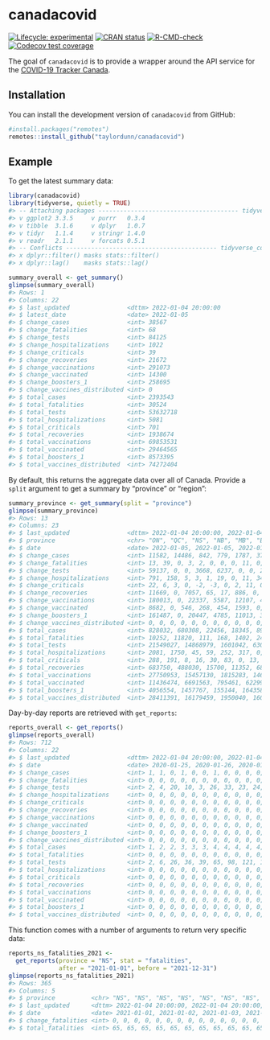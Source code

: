 
<!-- README.md is generated from README.Rmd. Please edit that file -->

# canadacovid

<!-- badges: start -->

[![Lifecycle:
experimental](https://img.shields.io/badge/lifecycle-experimental-orange.svg)](https://lifecycle.r-lib.org/articles/stages.html#experimental)
[![CRAN
status](https://www.r-pkg.org/badges/version/canadacovid)](https://CRAN.R-project.org/package=canadacovid)
[![R-CMD-check](https://github.com/taylordunn/canadacovid/workflows/R-CMD-check/badge.svg)](https://github.com/taylordunn/canadacovid/actions)
[![Codecov test
coverage](https://codecov.io/gh/taylordunn/canadacovid/branch/main/graph/badge.svg)](https://app.codecov.io/gh/taylordunn/canadacovid?branch=main)
<!-- badges: end -->

The goal of `canadacovid` is to provide a wrapper around the API service
for the [COVID-19 Tracker Canada](https://covid19tracker.ca/).

## Installation

You can install the development version of `canadacovid` from GitHub:

``` r
#install.packages("remotes")
remotes::install_github("taylordunn/canadacovid")
```

## Example

To get the latest summary data:

``` r
library(canadacovid)
library(tidyverse, quietly = TRUE)
#> -- Attaching packages --------------------------------------- tidyverse 1.3.1 --
#> v ggplot2 3.3.5     v purrr   0.3.4
#> v tibble  3.1.6     v dplyr   1.0.7
#> v tidyr   1.1.4     v stringr 1.4.0
#> v readr   2.1.1     v forcats 0.5.1
#> -- Conflicts ------------------------------------------ tidyverse_conflicts() --
#> x dplyr::filter() masks stats::filter()
#> x dplyr::lag()    masks stats::lag()

summary_overall <- get_summary()
glimpse(summary_overall)
#> Rows: 1
#> Columns: 22
#> $ last_updated                <dttm> 2022-01-04 20:00:00
#> $ latest_date                 <date> 2022-01-05
#> $ change_cases                <int> 38567
#> $ change_fatalities           <int> 68
#> $ change_tests                <int> 84125
#> $ change_hospitalizations     <int> 1022
#> $ change_criticals            <int> 39
#> $ change_recoveries           <int> 21672
#> $ change_vaccinations         <int> 291073
#> $ change_vaccinated           <int> 14300
#> $ change_boosters_1           <int> 258695
#> $ change_vaccines_distributed <int> 0
#> $ total_cases                 <int> 2393543
#> $ total_fatalities            <int> 30524
#> $ total_tests                 <int> 53632718
#> $ total_hospitalizations      <int> 5081
#> $ total_criticals             <int> 701
#> $ total_recoveries            <int> 1938674
#> $ total_vaccinations          <int> 69853531
#> $ total_vaccinated            <int> 29464565
#> $ total_boosters_1            <int> 8573395
#> $ total_vaccines_distributed  <int> 74272404
```

By default, this returns the aggregate data over all of Canada. Provide
a `split` argument to get a summary by “province” or “region”:

``` r
summary_province <- get_summary(split = "province")
glimpse(summary_province)
#> Rows: 13
#> Columns: 23
#> $ last_updated                <dttm> 2022-01-04 20:00:00, 2022-01-04 20:00:00,~
#> $ province                    <chr> "ON", "QC", "NS", "NB", "MB", "BC", "PE", ~
#> $ date                        <date> 2022-01-05, 2022-01-05, 2022-01-05, 2022-~
#> $ change_cases                <int> 11582, 14486, 842, 779, 1787, 3798, 0, 541~
#> $ change_fatalities           <int> 13, 39, 0, 3, 2, 0, 0, 0, 11, 0, 0, 0, 0
#> $ change_tests                <int> 59137, 0, 0, 3668, 6237, 0, 0, 2389, 12694~
#> $ change_hospitalizations     <int> 791, 158, 5, 3, 1, 19, 0, 11, 34, 0, 0, 0,~
#> $ change_criticals            <int> 22, 6, 3, 0, -2, -3, 0, 2, 11, 0, 0, 0, 0
#> $ change_recoveries           <int> 11669, 0, 7057, 65, 17, 886, 0, 157, 1821,~
#> $ change_vaccinations         <int> 180013, 0, 22337, 5587, 12107, 41463, 0, 1~
#> $ change_vaccinated           <int> 8682, 0, 546, 268, 454, 1593, 0, 1272, 148~
#> $ change_boosters_1           <int> 161487, 0, 20447, 4785, 11013, 37165, 0, 0~
#> $ change_vaccines_distributed <int> 0, 0, 0, 0, 0, 0, 0, 0, 0, 0, 0, 0, 0
#> $ total_cases                 <int> 828032, 680308, 22456, 18345, 89050, 27050~
#> $ total_fatalities            <int> 10252, 11820, 111, 168, 1402, 2427, 0, 960~
#> $ total_tests                 <int> 21549027, 14868979, 1601042, 630521, 12992~
#> $ total_hospitalizations      <int> 2081, 1750, 45, 59, 252, 317, 0, 106, 470,~
#> $ total_criticals             <int> 288, 191, 8, 16, 30, 83, 0, 13, 72, 0, 0, ~
#> $ total_recoveries            <int> 683750, 488030, 15700, 11352, 68804, 23719~
#> $ total_vaccinations          <int> 27750953, 15457130, 1815283, 1466105, 2515~
#> $ total_vaccinated            <int> 11436474, 6691563, 795461, 622997, 1039795~
#> $ total_boosters_1            <int> 4056554, 1457767, 155144, 164358, 344261, ~
#> $ total_vaccines_distributed  <int> 28411391, 16179459, 1950040, 1604365, 2885~
```

Day-by-day reports are retrieved with `get_reports`:

``` r
reports_overall <- get_reports()
glimpse(reports_overall)
#> Rows: 712
#> Columns: 22
#> $ last_updated                <dttm> 2022-01-04 20:00:00, 2022-01-04 20:00:00,~
#> $ date                        <date> 2020-01-25, 2020-01-26, 2020-01-27, 2020-~
#> $ change_cases                <int> 1, 1, 0, 1, 0, 0, 1, 0, 0, 0, 0, 1, 2, 0, ~
#> $ change_fatalities           <int> 0, 0, 0, 0, 0, 0, 0, 0, 0, 0, 0, 0, 0, 0, ~
#> $ change_tests                <int> 2, 4, 20, 10, 3, 26, 33, 23, 24, 16, 56, 5~
#> $ change_hospitalizations     <int> 0, 0, 0, 0, 0, 0, 0, 0, 0, 0, 0, 0, 0, 0, ~
#> $ change_criticals            <int> 0, 0, 0, 0, 0, 0, 0, 0, 0, 0, 0, 0, 0, 0, ~
#> $ change_recoveries           <int> 0, 0, 0, 0, 0, 0, 0, 0, 0, 0, 0, 0, 0, 0, ~
#> $ change_vaccinations         <int> 0, 0, 0, 0, 0, 0, 0, 0, 0, 0, 0, 0, 0, 0, ~
#> $ change_vaccinated           <int> 0, 0, 0, 0, 0, 0, 0, 0, 0, 0, 0, 0, 0, 0, ~
#> $ change_boosters_1           <int> 0, 0, 0, 0, 0, 0, 0, 0, 0, 0, 0, 0, 0, 0, ~
#> $ change_vaccines_distributed <int> 0, 0, 0, 0, 0, 0, 0, 0, 0, 0, 0, 0, 0, 0, ~
#> $ total_cases                 <int> 1, 2, 2, 3, 3, 3, 4, 4, 4, 4, 4, 5, 7, 7, ~
#> $ total_fatalities            <int> 0, 0, 0, 0, 0, 0, 0, 0, 0, 0, 0, 0, 0, 0, ~
#> $ total_tests                 <int> 2, 6, 26, 36, 39, 65, 98, 121, 145, 161, 2~
#> $ total_hospitalizations      <int> 0, 0, 0, 0, 0, 0, 0, 0, 0, 0, 0, 0, 0, 0, ~
#> $ total_criticals             <int> 0, 0, 0, 0, 0, 0, 0, 0, 0, 0, 0, 0, 0, 0, ~
#> $ total_recoveries            <int> 0, 0, 0, 0, 0, 0, 0, 0, 0, 0, 0, 0, 0, 0, ~
#> $ total_vaccinations          <int> 0, 0, 0, 0, 0, 0, 0, 0, 0, 0, 0, 0, 0, 0, ~
#> $ total_vaccinated            <int> 0, 0, 0, 0, 0, 0, 0, 0, 0, 0, 0, 0, 0, 0, ~
#> $ total_boosters_1            <int> 0, 0, 0, 0, 0, 0, 0, 0, 0, 0, 0, 0, 0, 0, ~
#> $ total_vaccines_distributed  <int> 0, 0, 0, 0, 0, 0, 0, 0, 0, 0, 0, 0, 0, 0, ~
```

This function comes with a number of arguments to return very specific
data:

``` r
reports_ns_fatalities_2021 <-
  get_reports(province = "NS", stat = "fatalities",
              after = "2021-01-01", before = "2021-12-31")
glimpse(reports_ns_fatalities_2021)
#> Rows: 365
#> Columns: 5
#> $ province          <chr> "NS", "NS", "NS", "NS", "NS", "NS", "NS", "NS", "NS"~
#> $ last_updated      <dttm> 2022-01-04 20:00:00, 2022-01-04 20:00:00, 2022-01-0~
#> $ date              <date> 2021-01-01, 2021-01-02, 2021-01-03, 2021-01-04, 202~
#> $ change_fatalities <int> 0, 0, 0, 0, 0, 0, 0, 0, 0, 0, 0, 0, 0, 0, 0, 0, 0, 0~
#> $ total_fatalities  <int> 65, 65, 65, 65, 65, 65, 65, 65, 65, 65, 65, 65, 65, ~
```

